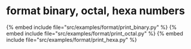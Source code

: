# format binary, octal, hexa numbers


{% embed include file="src/examples/format/print_binary.py" %}
{% embed include file="src/examples/format/print_octal.py" %}
{% embed include file="src/examples/format/print_hexa.py" %}


